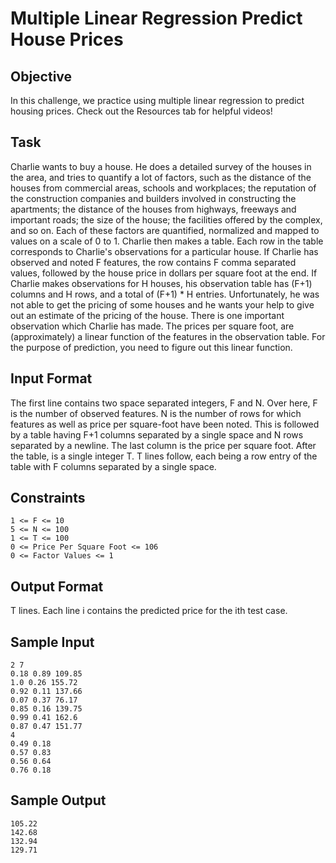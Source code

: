 # Multiple Linear Regression Predict House Prices

## Objective
In this challenge, we practice using multiple linear regression to predict housing prices. Check out the Resources tab for helpful videos!

## Task
Charlie wants to buy a house. He does a detailed survey of the houses in the area, and tries to quantify a lot of factors, such as the distance of the houses from commercial areas, schools and workplaces; the reputation of the construction companies and builders involved in constructing the apartments; the distance of the houses from highways, freeways and important roads; the size of the house; the facilities offered by the complex, and so on.
Each of these factors are quantified, normalized and mapped to values on a scale of 0 to 1. Charlie then makes a table. Each row in the table corresponds to Charlie's observations for a particular house. If Charlie has observed and noted F features, the row contains F comma separated values, followed by the house price in dollars per square foot at the end. If Charlie makes observations for H houses, his observation table has (F+1) columns and H rows, and a total of (F+1) * H entries.
Unfortunately, he was not able to get the pricing of some houses and he wants your help to give out an estimate of the pricing of the house.
There is one important observation which Charlie has made.
The prices per square foot, are (approximately) a linear function of the features in the observation table. For the purpose of prediction, you need to figure out this linear function.

## Input Format
The first line contains two space separated integers, F and N.
Over here, F is the number of observed features. N is the number of rows for which features as well as price per square-foot have been noted.
This is followed by a table having F+1 columns separated by a single space and N rows separated by a newline. The last column is the price per square foot.
After the table, is a single integer T. T lines follow, each being a row entry of the table with F columns separated by a single space.

## Constraints
```
1 <= F <= 10
5 <= N <= 100
1 <= T <= 100
0 <= Price Per Square Foot <= 106
0 <= Factor Values <= 1
```

## Output Format
T lines. Each line i contains the predicted price for the ith test case.

## Sample Input
```
2 7
0.18 0.89 109.85
1.0 0.26 155.72
0.92 0.11 137.66
0.07 0.37 76.17
0.85 0.16 139.75
0.99 0.41 162.6
0.87 0.47 151.77
4
0.49 0.18
0.57 0.83
0.56 0.64
0.76 0.18
```

## Sample Output
```
105.22
142.68
132.94
129.71
```
